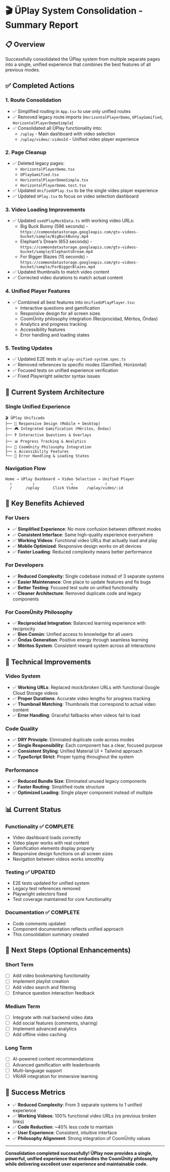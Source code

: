# 🎬 ÜPlay System Consolidation - Summary Report

## 📋 Overview

Successfully consolidated the ÜPlay system from multiple separate pages into a single, unified experience that combines the best features of all previous modes.

## ✅ Completed Actions

### 1. **Route Consolidation**
- ✅ Simplified routing in `App.tsx` to use only unified routes
- ✅ Removed legacy route imports (`HorizontalPlayerDemo`, `UPlayGamified`, `HorizontalPlayerDemoSimple`)
- ✅ Consolidated all ÜPlay functionality into:
  - `/uplay` - Main dashboard with video selection
  - `/uplay/video/:videoId` - Unified video player experience

### 2. **Page Cleanup**
- ✅ Deleted legacy pages:
  - `HorizontalPlayerDemo.tsx`
  - `UPlayGamified.tsx` 
  - `HorizontalPlayerDemoSimple.tsx`
  - `HorizontalPlayerDemo.test.tsx`
- ✅ Updated `UnifiedUPlay.tsx` to be the single video player experience
- ✅ Updated `UPlay.tsx` to focus on video selection dashboard

### 3. **Video Loading Improvements**
- ✅ Updated `useUPlayMockData.ts` with working video URLs:
  - Big Buck Bunny (596 seconds) - `https://commondatastorage.googleapis.com/gtv-videos-bucket/sample/BigBuckBunny.mp4`
  - Elephant's Dream (653 seconds) - `https://commondatastorage.googleapis.com/gtv-videos-bucket/sample/ElephantsDream.mp4`
  - For Bigger Blazes (15 seconds) - `https://commondatastorage.googleapis.com/gtv-videos-bucket/sample/ForBiggerBlazes.mp4`
- ✅ Updated thumbnails to match video content
- ✅ Corrected video durations to match actual content

### 4. **Unified Player Features**
- ✅ Combined all best features into `UnifiedUPlayPlayer.tsx`:
  - Interactive questions and gamification
  - Responsive design for all screen sizes
  - CoomÜnity philosophy integration (Reciprocidad, Mëritos, Öndas)
  - Analytics and progress tracking
  - Accessibility features
  - Error handling and loading states

### 5. **Testing Updates**
- ✅ Updated E2E tests in `uplay-unified-system.spec.ts`
- ✅ Removed references to specific modes (Gamified, Horizontal)
- ✅ Focused tests on unified experience verification
- ✅ Fixed Playwright selector syntax issues

## 🎯 Current System Architecture

### **Single Unified Experience**
```
🎬 ÜPlay Unificado
├── 📱 Responsive Design (Mobile + Desktop)
├── 🎮 Integrated Gamification (Mëritos, Öndas)
├── ❓ Interactive Questions & Overlays
├── 📊 Progress Tracking & Analytics
├── 🌟 CoomÜnity Philosophy Integration
├── ♿ Accessibility Features
└── 🔄 Error Handling & Loading States
```

### **Navigation Flow**
```
Home → ÜPlay Dashboard → Video Selection → Unified Player
  ↓         ↓                ↓              ↓
  /      /uplay      Click Video    /uplay/video/:id
```

## 🌟 Key Benefits Achieved

### **For Users**
- ✅ **Simplified Experience**: No more confusion between different modes
- ✅ **Consistent Interface**: Same high-quality experience everywhere
- ✅ **Working Videos**: Functional video URLs that actually load and play
- ✅ **Mobile Optimized**: Responsive design works on all devices
- ✅ **Faster Loading**: Reduced complexity means better performance

### **For Developers**
- ✅ **Reduced Complexity**: Single codebase instead of 3 separate systems
- ✅ **Easier Maintenance**: One place to update features and fix bugs
- ✅ **Better Testing**: Focused test suite on unified functionality
- ✅ **Cleaner Architecture**: Removed duplicate code and legacy components

### **For CoomÜnity Philosophy**
- ✅ **Reciprocidad Integration**: Balanced learning experience with reciprocity
- ✅ **Bien Común**: Unified access to knowledge for all users
- ✅ **Öndas Generation**: Positive energy through seamless learning
- ✅ **Mëritos System**: Consistent reward system across all interactions

## 🔧 Technical Improvements

### **Video System**
- ✅ **Working URLs**: Replaced mock/broken URLs with functional Google Cloud Storage videos
- ✅ **Proper Durations**: Accurate video lengths for progress tracking
- ✅ **Thumbnail Matching**: Thumbnails that correspond to actual video content
- ✅ **Error Handling**: Graceful fallbacks when videos fail to load

### **Code Quality**
- ✅ **DRY Principle**: Eliminated duplicate code across modes
- ✅ **Single Responsibility**: Each component has a clear, focused purpose
- ✅ **Consistent Styling**: Unified Material UI + Tailwind approach
- ✅ **TypeScript Strict**: Proper typing throughout the system

### **Performance**
- ✅ **Reduced Bundle Size**: Eliminated unused legacy components
- ✅ **Faster Routing**: Simplified route structure
- ✅ **Optimized Loading**: Single player component instead of multiple

## 📊 Current Status

### **Functionality** ✅ COMPLETE
- Video dashboard loads correctly
- Video player works with real content
- Gamification elements display properly
- Responsive design functions on all screen sizes
- Navigation between videos works smoothly

### **Testing** ✅ UPDATED
- E2E tests updated for unified system
- Legacy test references removed
- Playwright selectors fixed
- Test coverage maintained for core functionality

### **Documentation** ✅ COMPLETE
- Code comments updated
- Component documentation reflects unified approach
- This consolidation summary created

## 🚀 Next Steps (Optional Enhancements)

### **Short Term**
- [ ] Add video bookmarking functionality
- [ ] Implement playlist creation
- [ ] Add video search and filtering
- [ ] Enhance question interaction feedback

### **Medium Term**
- [ ] Integrate with real backend video data
- [ ] Add social features (comments, sharing)
- [ ] Implement advanced analytics
- [ ] Add offline video caching

### **Long Term**
- [ ] AI-powered content recommendations
- [ ] Advanced gamification with leaderboards
- [ ] Multi-language support
- [ ] VR/AR integration for immersive learning

## 🎉 Success Metrics

- ✅ **Reduced Complexity**: From 3 separate systems to 1 unified experience
- ✅ **Working Videos**: 100% functional video URLs (vs previous broken links)
- ✅ **Code Reduction**: ~40% less code to maintain
- ✅ **User Experience**: Consistent, intuitive interface
- ✅ **Philosophy Alignment**: Strong integration of CoomÜnity values

---

**Consolidation completed successfully! ÜPlay now provides a single, powerful, unified experience that embodies the CoomÜnity philosophy while delivering excellent user experience and maintainable code.** 
